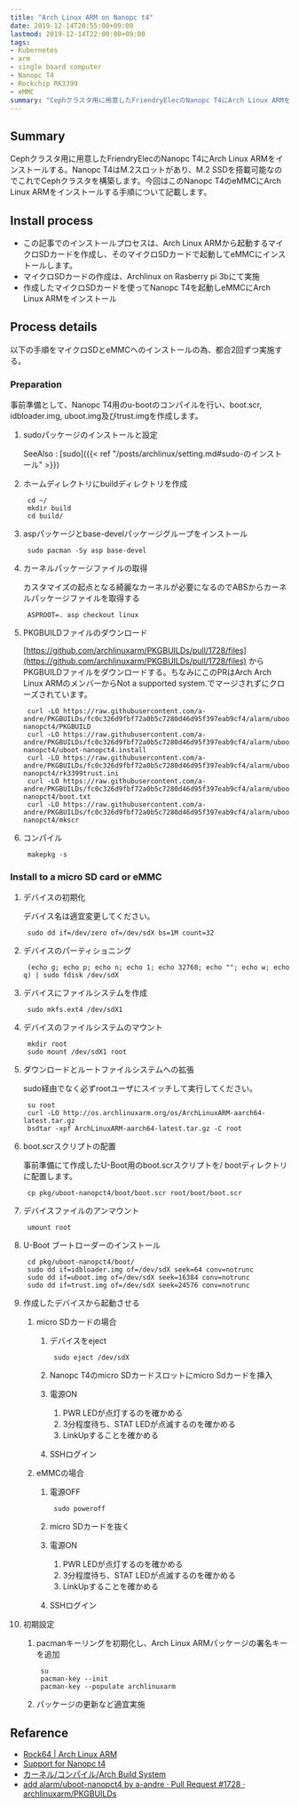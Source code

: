 ```yaml
---
title: "Arch Linux ARM on Nanopc t4"
date: 2019-12-14T20:55:00+09:00
lastmod: 2019-12-14T22:00:00+09:00
tags:
- Kubernetes
- arm
- single board computer
- Nanopc T4
- Rockchip RK3399
- eMMC
summary: "Cephクラスタ用に用意したFriendryElecのNanopc T4にArch Linux ARMをインストールする。Nanopc T4はM.2スロットがあり、M.2 SSDを搭載可能なのでこれでCephクラスタを構築します。今回はこのNanopc T4のeMMCにArch Linux ARMをインストールする手順について記載します。"
---
```



## Summary
Cephクラスタ用に用意したFriendryElecのNanopc T4にArch Linux ARMをインストールする。Nanopc T4はM.2スロットがあり、M.2 SSDを搭載可能なのでこれでCephクラスタを構築します。今回はこのNanopc T4のeMMCにArch Linux ARMをインストールする手順について記載します。

## Install process

- この記事でのインストールプロセスは、Arch Linux ARMから起動するマイクロSDカードを作成し、そのマイクロSDカードで起動してeMMCにインストールします。
- マイクロSDカードの作成は、Archlinux on Rasberry pi 3bにて実施
- 作成したマイクロSDカードを使ってNanopc T4を起動しeMMCにArch Linux ARMをインストール


## Process details

以下の手順をマイクロSDとeMMCへのインストールの為、都合2回ずつ実施する。

### Preparation

事前準備として、Nanopc T4用のu-bootのコンパイルを行い、boot.scr, idbloader.img, uboot.img及びtrust.imgを作成します。

1. sudoパッケージのインストールと設定

    SeeAlso
    : [sudo]({{< ref "/posts/archlinux/setting.md#sudo-のインストール" >}})

1. ホームディレクトリにbuildディレクトリを作成

        cd ~/      
        mkdir build
        cd build/

1. aspパッケージとbase-develパッケージグループをインストール

        sudo pacman -Sy asp base-devel

1. カーネルパッケージファイルの取得

    カスタマイズの起点となる綺麗なカーネルが必要になるのでABSからカーネルパッケージファイルを取得する

        ASPROOT=. asp checkout linux

1. PKGBUILDファイルのダウンロード

    [https://github.com/archlinuxarm/PKGBUILDs/pull/1728/files](https://github.com/archlinuxarm/PKGBUILDs/pull/1728/files) からPKGBUILDファイルをダウンロードする。ちなみにこのPRはArch Arch Linux ARMのメンバーからNot a supported system.でマージされずにクローズされています。

        curl -LO https://raw.githubusercontent.com/a-andre/PKGBUILDs/fc0c326d9fbf72a0b5c7280d46d95f397eab9cf4/alarm/uboot-nanopct4/PKGBUILD
        curl -LO https://raw.githubusercontent.com/a-andre/PKGBUILDs/fc0c326d9fbf72a0b5c7280d46d95f397eab9cf4/alarm/uboot-nanopct4/uboot-nanopct4.install
        curl -LO https://raw.githubusercontent.com/a-andre/PKGBUILDs/fc0c326d9fbf72a0b5c7280d46d95f397eab9cf4/alarm/uboot-nanopct4/rk3399trust.ini
        curl -LO https://raw.githubusercontent.com/a-andre/PKGBUILDs/fc0c326d9fbf72a0b5c7280d46d95f397eab9cf4/alarm/uboot-nanopct4/boot.txt
        curl -LO https://raw.githubusercontent.com/a-andre/PKGBUILDs/fc0c326d9fbf72a0b5c7280d46d95f397eab9cf4/alarm/uboot-nanopct4/mkscr

1. コンパイル

        makepkg -s

### Install to a micro SD card or eMMC

1. デバイスの初期化

    デバイス名は適宜変更してください。

        sudo dd if=/dev/zero of=/dev/sdX bs=1M count=32

1. デバイスのパーティショニング

        (echo g; echo p; echo n; echo 1; echo 32768; echo ""; echo w; echo q) | sudo fdisk /dev/sdX

1. デバイスにファイルシステムを作成

        sudo mkfs.ext4 /dev/sdX1

1. デバイスのファイルシステムのマウント

        mkdir root
        sudo mount /dev/sdX1 root

1. ダウンロードとルートファイルシステムへの拡張

    sudo経由でなく必ずrootユーザにスイッチして実行してください。

        su root
        curl -LO http://os.archlinuxarm.org/os/ArchLinuxARM-aarch64-latest.tar.gz
        bsdtar -xpf ArchLinuxARM-aarch64-latest.tar.gz -C root

1. boot.scrスクリプトの配置

    事前準備にて作成したU-Boot用のboot.scrスクリプトを/ bootディレクトリに配置します。

        cp pkg/uboot-nanopct4/boot/boot.scr root/boot/boot.scr

1. デバイスファイルのアンマウント

        umount root

1. U-Boot ブートローダーのインストール

        cd pkg/uboot-nanopct4/boot/
        sudo dd if=idbloader.img of=/dev/sdX seek=64 conv=notrunc
        sudo dd if=uboot.img of=/dev/sdX seek=16384 conv=notrunc
        sudo dd if=trust.img of=/dev/sdX seek=24576 conv=notrunc

1. 作成したデバイスから起動させる
    1. micro SDカードの場合
        1. デバイスをeject

                sudo eject /dev/sdX

        2. Nanopc T4のmicro SDカードスロットにmicro Sdカードを挿入
        3. 電源ON
            1. PWR LEDが点灯するのを確かめる
            1. 3分程度待ち、STAT LEDが点滅するのを確かめる
            1. LinkUpすることを確かめる
        4. SSHログイン

    1. eMMCの場合
        1. 電源OFF

                sudo poweroff

        1. micro SDカードを抜く
        1. 電源ON
            1. PWR LEDが点灯するのを確かめる
            1. 3分程度待ち、STAT LEDが点滅するのを確かめる
            1. LinkUpすることを確かめる
        1. SSHログイン

1. 初期設定
    1. pacmanキーリングを初期化し、Arch Linux ARMパッケージの署名キーを追加

            su
            pacman-key --init
            pacman-key --populate archlinuxarm

    1. パッケージの更新など適宜実施

## Refarence

- [Rock64 | Arch Linux ARM](https://archlinuxarm.org/platforms/armv8/rockchip/rock64)
- [Support for Nanopc t4](https://archlinuxarm.org/forum/viewtopic.php?f=67&t=13763&p=61487&hilit=NanoPC+T4#p61487)
- [カーネル/コンパイル/Arch Build System](https://wiki.archlinux.jp/index.php/カーネル/コンパイル/Arch_Build_System)
- [add alarm/uboot-nanopct4 by a-andre · Pull Request #1728 · archlinuxarm/PKGBUILDs](https://github.com/archlinuxarm/PKGBUILDs/pull/1728/files)
